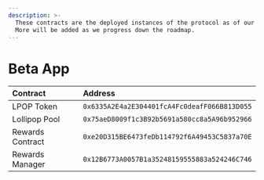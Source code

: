 ```yaml
---
description: >-
  These contracts are the deployed instances of the protocol as of our v0 stage.
  More will be added as we progress down the roadmap.
---
```


# Beta App

| Contract | Address |
| :--- | :--- |
| LPOP Token | `0x6335A2E4a2E304401fcA4Fc0deafF066B813D055` |
| Lollipop Pool | `0x75aeD8009f1c3B92b5691a580cc8a5A96b952966` |
| Rewards Contract | `0xe20D315BE6473feDb114792f6A49453C5837a70E` |
| Rewards Manager | `0x12B6773A0057B1a35248159555883a524246C746` |



